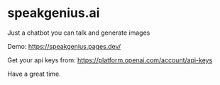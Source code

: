 # speakgenius.ai
Just a chatbot you can talk and generate images

Demo: https://speakgenius.pages.dev/

Get your api keys from: https://platform.openai.com/account/api-keys

Have a great time.
